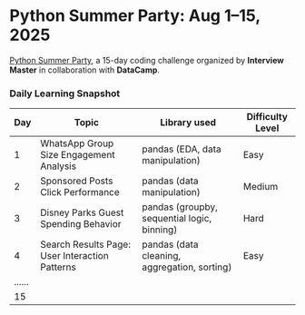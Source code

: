 # Python Summer Party: Aug 1–15, 2025

[Python Summer Party](https://www.interviewmaster.ai/python-party/home/), a 15-day coding challenge organized by **Interview Master** in collaboration with **DataCamp**.

### Daily Learning Snapshot

| Day | Topic | Library used | Difficulty Level |
|--------------|-----------------------|-----------------------|--------------|
| 1 | WhatsApp Group Size Engagement Analysis | pandas (EDA, data manipulation) | Easy |
| 2 | Sponsored Posts Click Performance | pandas (data manipulation) | Medium |
| 3 | Disney Parks Guest Spending Behavior | pandas (groupby, sequential logic, binning) | Hard |
| 4 | Search Results Page: User Interaction Patterns | pandas (data cleaning, aggregation, sorting) | Easy |
| ...... |  |  |  |
| 15 |  |  |  |